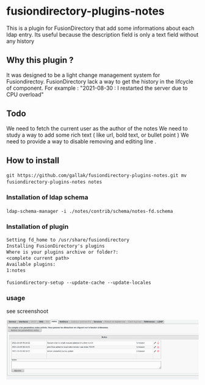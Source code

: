 # fusiondirectory-plugins-notes

This is a plugin for FusionDirectory that add some informations about each ldap entry.
Its useful because the description field is only a text field without any history

## Why this plugin ?

It was designed to be a light change management system for Fusiondirectoy.
FusionDirectory lack a way to get the history in the lifcycle of component.
For example : "2021-08-30 : I restarted the server due to CPU overload"

## Todo
We need to fetch the current user as the author of the notes
We need to study a way to add some rich text ( like url, bold text, or bullet point )
We need to  provide a way to disable removing and editing line .

## How to install

`git https://github.com/gallak/fusiondirectory-plugins-notes.git
mv fusiondirectory-plugins-notes notes`

### Installation of ldap schema

`ldap-schema-manager -i ./notes/contrib/schema/notes-fd.schema`

### Installation of plugin

```fusiondirectory-setup --set-fd_home=/usr/local/share/fusiondirectory --install-plugins
Setting fd_home to /usr/share/fusiondirectory
Installing FusionDirectory's plugins
Where is your plugins archive or folder?:
<complete current path>            
Available plugins:
1:notes

fusiondirectory-setup --update-cache --update-locales
```

### usage

see screenshoot

![screen of notes](example.png)


